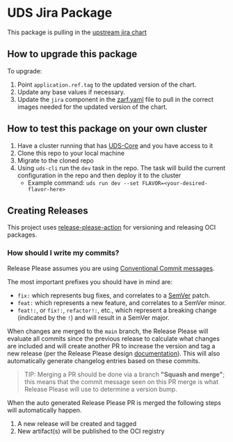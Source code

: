 # UDS Jira Package

This package is pulling in the [upstream jira chart](https://github.com/atlassian/data-center-helm-charts/tree/main/src/main/charts/jira)

## How to upgrade this package

To upgrade:

1) Point `application.ref.tag` to the updated version of the chart.
2) Update any base values if necessary.
3) Update the `jira` component in the [zarf.yaml](../zarf.yaml) file to pull in the correct images needed for the updated version of the chart.

## How to test this package on your own cluster

1) Have a cluster running that has [UDS-Core](https://github.com/defenseunicorns/uds-core) and you have access to it
2) Clone this repo to your local machine
3) Migrate to the cloned repo
4) Using `uds-cli` run the `dev` task in the repo. The task will build the current configuration in the repo and then deploy it to the cluster
    - Example command: `uds run dev --set FLAVOR=<your-desired-flavor-here>`

## Creating Releases

This project uses [release-please-action](https://github.com/google-github-actions/release-please-action) for versioning and releasing OCI packages.

### How should I write my commits?

Release Please assumes you are using [Conventional Commit messages](https://www.conventionalcommits.org/).

The most important prefixes you should have in mind are:

- `fix:` which represents bug fixes, and correlates to a [SemVer](https://semver.org/)
  patch.
- `feat:` which represents a new feature, and correlates to a SemVer minor.
- `feat!:`,  or `fix!:`, `refactor!:`, etc., which represent a breaking change
  (indicated by the `!`) and will result in a SemVer major.

When changes are merged to the `main` branch, the Release Please will evaluate all commits since the previous release to calculate what changes are included and will create another PR to increase the version and tag a new release (per the Release Please design [documentation](https://github.com/googleapis/release-please/blob/main/docs/design.md#lifecycle-of-a-release)). This will also automatically generate changelog entries based on these commits.

> TIP: Merging a PR should be done via a branch **"Squash and merge"**; this means that the commit message seen on this PR merge is what Release Please will use to determine a version bump.

When the auto generated Release Please PR is merged the following steps will automatically happen.

1) A new release will be created and tagged
2) New artifact(s) will be published to the OCI registry
